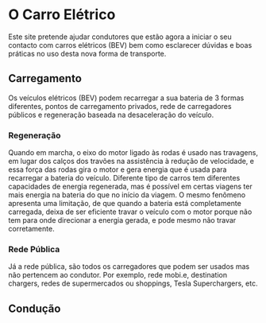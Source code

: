 # O Carro Elétrico

Este site pretende ajudar condutores que estão agora a iniciar o seu contacto com carros elétricos (BEV) bem como esclarecer dúvidas e boas práticas no uso desta nova forma de transporte.

## Carregamento

Os veículos elétricos (BEV) podem recarregar a sua bateria de 3 formas diferentes, pontos de carregamento privados, rede de carregadores públicos e regeneração baseada na desaceleração do veículo.


### Regeneração

Quando em marcha, o eixo do motor ligado às rodas é usado nas travagens, em lugar dos calços dos travões na assistência à redução de velocidade, e essa força das rodas gira o motor e gera energia que é usada para recarregar a bateria do veículo. Diferente tipo de carros tem diferentes capacidades de energia regenerada, mas é possível em certas viagens ter mais energia na bateria do que no início da viagem. O mesmo fenômeno apresenta uma limitação, de que quando a bateria está completamente carregada, deixa de ser eficiente travar o veículo com o motor porque não tem para onde direcionar a energia gerada, e pode mesmo não travar corretamente.


### Rede Pública

Já a rede pública, são todos os carregadores que podem ser usados mas não pertencem ao condutor. Por exemplo, rede mobi.e, destination chargers, redes de supermercados ou shoppings, Tesla Superchargers, etc.





## Condução


